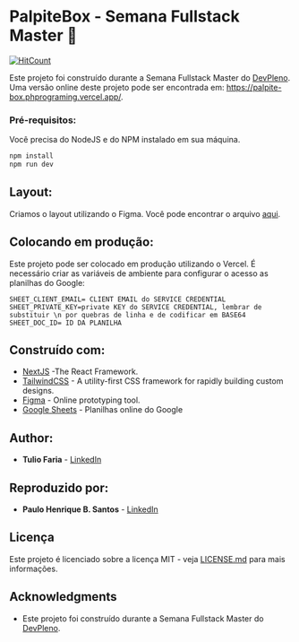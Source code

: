 # PalpiteBox - Semana Fullstack Master :rocket:
[![HitCount](https://hits.dwyl.com/phprograming/palpite-box.svg)](https://hits.dwyl.com/phprograming/palpite-box)

Este projeto foi construído durante a Semana Fullstack Master do [DevPleno](https://devpleno.com). Uma versão online deste projeto pode ser encontrada em: https://palpite-box.phprograming.vercel.app/.

### Pré-requisitos:

Você precisa do NodeJS e do NPM instalado em sua máquina.

``` JavaScript
npm install
npm run dev
```

## Layout:

Criamos o layout utilizando o Figma. Você pode encontrar o arquivo [aqui](https://www.figma.com/file/HxvAYhS6l7UDI49u8uLdaC/palpite-box?node-id=0%3A1).

## Colocando em produção:

Este projeto pode ser colocado em produção utilizando o Vercel. É necessário criar as variáveis de ambiente para configurar o acesso as planilhas do Google:

```
SHEET_CLIENT_EMAIL= CLIENT EMAIL do SERVICE CREDENTIAL
SHEET_PRIVATE_KEY=private KEY do SERVICE CREDENTIAL, lembrar de substituir \n por quebras de linha e de codificar em BASE64
SHEET_DOC_ID= ID DA PLANILHA
```

## Construído com:

* [NextJS](https://nextjs.org/) -The React Framework.
* [TailwindCSS](https://tailwindcss.com/) - A utility-first CSS framework for
rapidly building custom designs.
* [Figma](https://figma.com/) - Online prototyping tool.
* [Google Sheets](https://drive.google.com) - Planilhas online do Google

## Author:

* **Tulio Faria** - [LinkedIn](https://www.linkedin.com/in/tuliofaria/)

## Reproduzido por:

* **Paulo Henrique B. Santos** - [LinkedIn](https://www.linkedin.com/in/paulo-henrique-barbosa/)

## Licença

Este projeto é licenciado sobre a licença MIT - veja [LICENSE.md](LICENSE.md) para mais informações.

## Acknowledgments

* Este projeto foi construído durante a Semana Fullstack Master do [DevPleno](https://devpleno.com).
